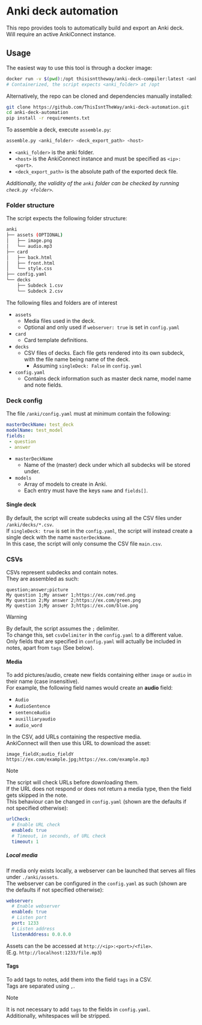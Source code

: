 # Anki deck automation
This repo provides tools to automatically build and export an Anki deck.  
Will require an active AnkiConnect instance.

## Usage
The easiest way to use this tool is through a docker image:
```bash
docker run -v $(pwd):/opt thisisnttheway/anki-deck-compiler:latest <anki_folder> <anki_export_path> <host:port>
# Containerized, the script expects <anki_folder> at /opt
```

Alternatively, the repo can be cloned and dependencies manually installed:
```bash
git clone https://github.com/ThisIsntTheWay/anki-deck-automation.git
cd anki-deck-automation
pip install -r requirements.txt
```

To assemble a deck, execute `assemble.py`:
```bash
assemble.py <anki_folder> <deck_export_path> <host>
```
- `<anki_folder>` is the anki folder.
- `<host>` is the AnkiConnect instance and must be specified as `<ip>:<port>`.
- `<deck_export_path>` is the absolute path of the exported deck file.

_Additionally, the validity of the `anki` folder can be checked by running `check.py <folder>`._


### Folder structure
The script expects the following folder structure:
```bash
anki
├── assets (OPTIONAL)
│   ├── image.png
│   └── audio.mp3
├── card
│   ├── back.html
│   ├── front.html
│   └── style.css
├── config.yaml
└── decks
    ├── Subdeck 1.csv
    └── Subdeck 2.csv
```

The following files and folders are of interest
- `assets`
  - Media files used in the deck.
  - Optional and only used if `webserver: true` is set in `config.yaml`
- `card`
  - Card template definitions.
- `decks`
  - CSV files of decks.
    Each file gets rendered into its own subdeck, with the file name being name of the deck.
    - Assuming `singleDeck: False` in `config.yaml`
- `config.yaml`
  - Contains deck information such as master deck name, model name and note fields.

### Deck config
The file `/anki/config.yaml` must at minimum contain the following:
```yaml
masterDeckName: test_deck
modelName: test_model
fields:
 - question
 - answer
```

- `masterDeckName`
  - Name of the (master) deck under which all subdecks will be stored under.
- `models`
  - Array of models to create in Anki.
  - Each entry must have the keys `name` and `fields[]`.

#### Single deck
By default, the script will create subdecks using all the CSV files under `/anki/decks/*.csv`.  
If `singleDeck: true` is set in the `config.yaml`, the script will instead create a single deck with the name `masterDeckName`.  
In this case, the script will only consume the CSV file `main.csv`.

### CSVs
CSVs represent subdecks and contain notes.  
They are assembled as such:

```csv
question;answer;picture
My question 1;My answer 1;https://ex.com/red.png
My question 2;My answer 2;https://ex.com/green.png
My question 3;My answer 3;https://ex.com/blue.png
```

> [!WARNING]  
> By default, the script assumes the `;` delimiter.  
> To change this, set `csvDelimiter` in the `config.yaml` to a different value.  
> Only fields that are specified in `config.yaml` will actually be included in notes, apart from `tags` (See below).

#### Media
To add pictures/audio, create new fields containing either `image` or `audio` in their name (case insensitive).  
For example, the following field names would create an **audio** field:  
- `Audio`
- `AudioSentence`
- `sentenceAudio`
- `auxilliaryaudio`
- `audio_word`

In the CSV, add URLs containing the respective media.  
AnkiConnect will then use this URL to download the asset:

```csv
image_fieldX;audio_fieldY
https://ex.com/example.jpg;https://ex.com/example.mp3
```

> [!NOTE]
> The script will check URLs before downloading them.  
> If the URL does not respond or does not return a media type, then the field gets skipped in the note.  
> This behaviour can be changed in `config.yaml` (shown are the defaults if not specified otherwise):

```yaml
urlCheck:
  # Enable URL check
  enabled: true
  # Timeout, in seconds, of URL check
  timeout: 1
```

##### Local media
If media only exists locally, a webserver can be launched that serves all files under `./anki/assets`.  
The webserver can be configured in the `config.yaml` as such (shown are the defaults if not specified otherwise):  

```yaml
webserver:
  # Enable webserver
  enabled: true
  # Listen port
  port: 1233
  # Listen address
  listenAddress: 0.0.0.0
```

Assets can the be accessed at `http://<ip>:<port>/<file>`.  
(E.g. `http://localhost:1233/file.mp3`)

#### Tags
To add tags to notes, add them into the field `tags` in a CSV.  
Tags are separated using `,`.

> [!NOTE]
> It is not necessary to add `tags` to the fields in `config.yaml`.  
> Additionally, whitespaces will be stripped.  
